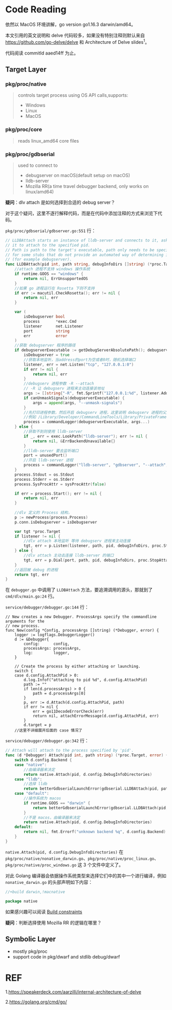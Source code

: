 # Code Reading

依然以 MacOS 环境讲解，go version go1.16.3 darwin/amd64。

本文引用的英文说明和 delve 代码较多，如果没有特别注释则默认来自 https://github.com/go-delve/delve 和 Architecture of Delve slides<sup>1</sup>。

代码阅读 commitId aaed14ff 为止。

## Target Layer

### pkg/proc/native
>controls target process using OS API calls,supports:
> - Windows
> - Linux
> - MacOS

### pkg/proc/core
>reads linux_amd64 core files



### pkg/proc/gdbserial
>used to connect to
> - debugserver on macOS(default setup on macOS)
> - lldb-server
> - Mozilla RR(a time travel debugger backend, only works on linux/amd64)

**疑问**：dlv attach 是如何选择到合适的 debug server？

对于这个疑问，这里不逐行解释代码，而是在代码中添加注释的方式来浏览下代码。

`pkg/proc/gdbserial/gdbserver.go:551` 行：
```go
// LLDBAttach starts an instance of lldb-server and connects to it, asking
// it to attach to the specified pid.
// Path is path to the target's executable, path only needs to be specified
// for some stubs that do not provide an automated way of determining it
// (for example debugserver).
func LLDBAttach(pid int, path string, debugInfoDirs []string) (*proc.Target, error) {
    //attach 进程不支持 windows 操作系统
	if runtime.GOOS == "windows" {
		return nil, ErrUnsupportedOS
	}
	//如果 go 进程运行在 Rosetta 下则不支持
	if err := macutil.CheckRosetta(); err != nil {
		return nil, err
	}

	var (
		isDebugserver bool
		process       *exec.Cmd
		listener      net.Listener
		port          string
		err           error
	)
	//获取 debugserver 程序的路径
    if debugserverExecutable := getDebugServerAbsolutePath(); debugserverExecutable != "" {
        isDebugserver = true
		//获取本地监听，当address的port为空或者0时，随机选择端口
        listener, err = net.Listen("tcp", "127.0.0.1:0")
        if err != nil {
            return nil, err
        }
		//debugserv 进程参数 -R --attach
		// -R 让 debugserv 进程来主动连接该地址
        args := []string{"-R", fmt.Sprintf("127.0.0.1:%d", listener.Addr().(*net.TCPAddr).Port), "--attach=" + strconv.Itoa(pid)}
        if canUnmaskSignals(debugserverExecutable) {
            args = append(args, "--unmask-signals")
        }
		//先打印进程参数，然后开启 debugserv 进程，这里说明 debugserv 进程的父进程是 dlv attach
		//例如 /Library/Developer/CommandLineTools/Library/PrivateFrameworks/LLDB.framework/Versions/A/Resources/debugserver -R 127.0.0.1:59828 --attach=50879
        process = commandLogger(debugserverExecutable, args...)
    } else {
		//获取不到则使用 lldb-server
        if _, err = exec.LookPath("lldb-server"); err != nil {
            return nil, &ErrBackendUnavailable{}
        }
		//lldb-server 要去监听端口
        port = unusedPort()
		//开启 lldb-server 进程
        process = commandLogger("lldb-server", "gdbserver", "--attach", strconv.Itoa(pid), port)
    }
    process.Stdout = os.Stdout
	process.Stderr = os.Stderr
	process.SysProcAttr = sysProcAttr(false)

	if err = process.Start(); err != nil {
		return nil, err
	}
    
	//dlv 定义的 Process 结构，
	p := newProcess(process.Process)
	p.conn.isDebugserver = isDebugserver

	var tgt *proc.Target
	if listener != nil {
		//dlv attach 本地监听 等待 debugserv 进程来主动连接
		tgt, err = p.Listen(listener, path, pid, debugInfoDirs, proc.StopAttached)
	} else {
		//dlv attach 主动去连接 lldb-server 的端口
		tgt, err = p.Dial(port, path, pid, debugInfoDirs, proc.StopAttached)
	}
	//返回被 debug 的进程
	return tgt, err
}
```

在 `debugger.go` 中调用了 `LLDBAttach` 方法，要追溯调用的源头，那就到了 `cmd/dlv/main.go:24` 行。

`service/debugger/debugger.go:144` 行：
```golang
// New creates a new Debugger. ProcessArgs specify the commandline arguments for the
// new process.
func New(config *Config, processArgs []string) (*Debugger, error) {
	logger := logflags.DebuggerLogger()
	d := &Debugger{
		config:      config,
		processArgs: processArgs,
		log:         logger,
	}

	// Create the process by either attaching or launching.
	switch {
	case d.config.AttachPid > 0:
		d.log.Infof("attaching to pid %d", d.config.AttachPid)
		path := ""
		if len(d.processArgs) > 0 {
			path = d.processArgs[0]
		}
		p, err := d.Attach(d.config.AttachPid, path)
		if err != nil {
			err = go11DecodeErrorCheck(err)
			return nil, attachErrorMessage(d.config.AttachPid, err)
		}
		d.target = p
	//这里不详细展开后面的 case 情况了
```

`service/debugger/debugger.go:342` 行：
```go
// Attach will attach to the process specified by 'pid'.
func (d *Debugger) Attach(pid int, path string) (*proc.Target, error) {
	switch d.config.Backend {
	case "native":
	    //由编译器来决定
		return native.Attach(pid, d.config.DebugInfoDirectories)
	case "lldb":
		//选择 lldb
		return betterGdbserialLaunchError(gdbserial.LLDBAttach(pid, path, d.config.DebugInfoDirectories))
	case "default":
		//操作系统为 macos
		if runtime.GOOS == "darwin" {
			return betterGdbserialLaunchError(gdbserial.LLDBAttach(pid, path, d.config.DebugInfoDirectories))
		}
		//不是 macos，由编译器来决定
		return native.Attach(pid, d.config.DebugInfoDirectories)
	default:
		return nil, fmt.Errorf("unknown backend %q", d.config.Backend)
	}
}
```
`native.Attach(pid, d.config.DebugInfoDirectories)` 在 
`pkg/proc/native/nonative_darwin.go`、`pkg/proc/native/proc_linux.go`、`pkg/proc/native/proc_windows.go` 这 3 个文件中定义了。

对此 Golang 编译器会依据操作系统类型来选择它们中的其中一个进行编译，例如 `nonative_darwin.go` 的头部声明如下内容：
```go
//+build darwin,!macnative

package native
```

如果感兴趣可以阅读 [Build constraints](https://golang.org/cmd/go/#hdr-Build_constraints)


**疑问**：判断选择使用 Mozilla RR 的逻辑在哪里？

## Symbolic Layer

- mostly pkg/proc
- support code in pkg/dwarf and stdlib debug/dwarf



# REF

1.https://speakerdeck.com/aarzilli/internal-architecture-of-delve

2.https://golang.org/cmd/go/
